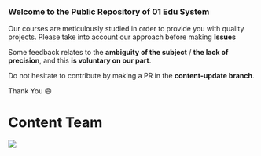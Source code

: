 ### Welcome to the Public Repository of 01 Edu System

Our courses are meticulously studied in order to provide you with quality projects.
Please take into account our approach before making **Issues**

Some feedback relates to the **ambiguity of the subject** / **the lack of precision**, and this **is voluntary on our part**.

Do not hesitate to contribute by making a PR in the **content-update branch**.

Thank You :smile:
# Content Team

![](https://www.01talent.com/wp-content/uploads/2021/10/01Talent-Vert-Blanc.png.webp)
